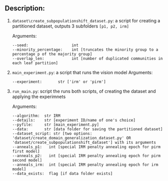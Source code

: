 ## Description:
1. `dataset\create_subpopulationshift_dataset.py`: a script for creating a partitioned dataset, outputs 3 subfolders `[p1, p2, irm]`
    
    Arguments:
    ```
    --seed:                   int 
    --minority_percentage:    int [truncates the minority group to a percentage p of the majority group]
    --overlap_len:            int [number of duplicated communities in each leaf partition]
    ```
2. `main_experiment.py`: a script that runs the vision model
    Arguments:
    ```
    --experiment:       str ['irm' or 'pirm']
    ```
  
3. `run_main.py`: script the runs both scripts, of creating the dataset and applying the experimnets
  
    Arguments:
    ```
    --algorithm:  str IRM
    --details:    str [experiment ID/name of one's choice]
    --pyfile:     str [main_experiment.py]
    --data:       str [data folder for saving the partitioned dataset]
    --dataset_script: str [two options: 'dataset/create_domain_generalization_dataset.py' OR 'dataset/create_subpopulationshift_dataset'] with its arguments
    --anneals_p1:   int [special IRM penalty annealing epoch for pirm first model]
    --anneals_p2:   int [special IRM penalty annealing epoch for pirm second model]
    --anneals_irm:  int [special IRM penalty annealing epoch for irm model]
    --data_exists:  flag [if data folder exists]
  ```
